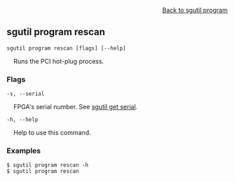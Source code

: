 <div id="readme" class="Box-body readme blob js-code-block-container">
<article class="markdown-body entry-content p-3 p-md-6" itemprop="text">
<p align="right">
<a href="https://github.com/fpgasystems/hacc/blob/main/cli/docs/sgutil-program.md#sgutil-program">Back to sgutil program</a>
</p>

## sgutil program rescan

<code>sgutil program rescan [flags] [--help]</code>
<p>
  &nbsp; &nbsp; Runs the PCI hot-plug process.
</p>

### Flags
<code>-s, --serial <string></code>
<p>
  &nbsp; &nbsp; FPGA's serial number. See <a href="https://github.com/fpgasystems/hacc/blob/main/cli/docs/sgutil-get-serial.md">sgutil get serial</a>.
</p>

<code>-h, --help <string></code>
<p>
  &nbsp; &nbsp; Help to use this command.
</p>

### Examples
```
$ sgutil program rescan -h
$ sgutil program rescan 
```